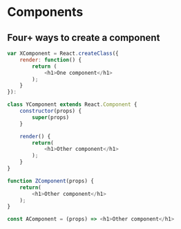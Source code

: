 # Components

## Four+ ways to create a component

```Javascript
var XComponent = React.createClass({
    render: function() {
        return (
            <h1>One component</h1>
        );
    }
}):

```

```Javascript
class YComponent extends React.Component {
    constructor(props) {
        super(props)
    }

    render() {
        return(
            <h1>Other component</h1>
        );
    }
}

```

```Javascript
function ZComponent(props) {
    return(
        <h1>Other component</h1>
    );
}

```

```Javascript
const AComponent = (props) => <h1>Other component</h1>

```
